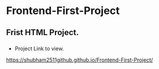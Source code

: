 # Frontend-First-Project
## Frist HTML Project.
###
- Project Link to view.

https://shubham2511github.github.io/Frontend-First-Project/
